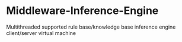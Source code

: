 # Middleware-Inference-Engine
Multithreaded supported rule base/knowledge base inference engine client/server virtual machine
